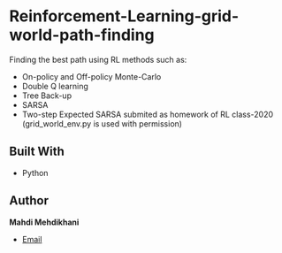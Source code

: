 # Reinforcement-Learning-grid-world-path-finding
Finding the best path using RL methods such as:
- On-policy and Off-policy Monte-Carlo
- Double Q learning
- Tree Back-up
- SARSA
- Two-step Expected SARSA
submited as homework of RL class-2020 (grid_world_env.py is used with permission)

## Built With

- Python


## Author

**Mahdi Mehdikhani**
- [Email](mailto:mahdi.mehdikhani@gmail.com?subject=Hi "Hi!")

